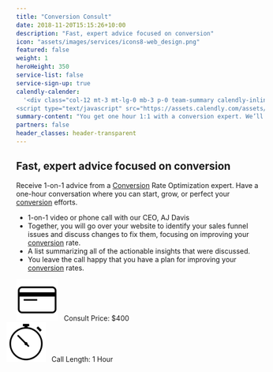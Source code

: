 ```yaml
---
title: "Conversion Consult"
date: 2018-11-20T15:15:26+10:00
description: "Fast, expert advice focused on conversion"
icon: "assets/images/services/icons8-web_design.png"
featured: false
weight: 1
heroHeight: 350
service-list: false
service-sign-up: true
calendly-calender:
  '<div class="col-12 mt-3 mt-lg-0 mb-3 p-0 team-summary calendly-inline-widget" data-url="https://calendly.com/experimentzone/conversion-consult?hide_event_type_details=1&primary_color=6f42b7" style="min-width:320px;height:600px;"></div>
<script type="text/javascript" src="https://assets.calendly.com/assets/external/widget.js"></script>'
summary-content: "You get one hour 1:1 with a conversion expert. We’ll go over your website to identify issues and suggest changes to fix them, focusing on improving your conversion rate."
partners: false
header_classes: header-transparent
---
```


## Fast, expert advice focused on conversion

Receive 1-on-1 advice from a <a class="glossary-word" href="https://experimentzone.com/support/glossary/#Conversion">Conversion</a> Rate Optimization expert. Have a one-hour conversation where you can start, grow, or perfect your <a class="glossary-word" href="https://experimentzone.com/support/glossary/#Conversion">conversion</a> efforts.

- 1-on-1 video or phone call with our CEO, AJ Davis
- Together, you will go over your website to identify your sales funnel issues and discuss changes to fix them, focusing on improving your <a class="glossary-word" href="https://experimentzone.com/support/glossary/#Conversion">conversion</a> rate.
- A list summarizing all of the actionable insights that were discussed.
- You leave the call happy that you have a plan for improving your <a class="glossary-word" href="https://experimentzone.com/support/glossary/#Conversion">conversion</a> rates.

<div class="container">
  <div class="row justify-content-center">
    <div class="col-11 col-lg-6 text-center">
        <img src="../../assets/images/icons8-credit-card-100.png" alt="Credit card image" width="85px" hight="85px"> &nbsp;&nbsp;Consult Price: $400
    </div>
    <div class="col-11 col-lg-6 text-center">
      <img src="../../assets/images/icons8-time-100.png" alt="Credit card image" width="80px" hight="80px" style="margin-left: -20px"> &nbsp;&nbsp;Call Length: 1 Hour
  </div> 
</div>
